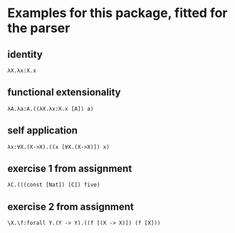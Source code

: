 # Examples for this package, fitted for the parser


## identity
`λX.λx:X.x`

## functional extensionality
`λA.λa:A.((λX.λx:X.x [A]) a)`

## self application
`λx:∀X.(X->X).((x [∀X.(X->X)]) x)`

## exercise 1 from assignment
`λC.(((const [Nat]) [C]) five)`

## exercise 2 from assignment
`\X.\f:forall Y.(Y -> Y).((f [(X -> X)]) (f [X]))`
